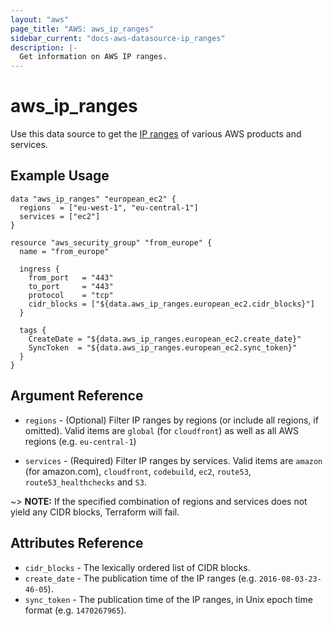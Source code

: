 ```yaml
---
layout: "aws"
page_title: "AWS: aws_ip_ranges"
sidebar_current: "docs-aws-datasource-ip_ranges"
description: |-
  Get information on AWS IP ranges.
---
```


# aws\_ip_ranges

Use this data source to get the [IP ranges][1] of various AWS products and services.

## Example Usage

```hcl
data "aws_ip_ranges" "european_ec2" {
  regions  = ["eu-west-1", "eu-central-1"]
  services = ["ec2"]
}

resource "aws_security_group" "from_europe" {
  name = "from_europe"

  ingress {
    from_port   = "443"
    to_port     = "443"
    protocol    = "tcp"
    cidr_blocks = ["${data.aws_ip_ranges.european_ec2.cidr_blocks}"]
  }

  tags {
    CreateDate = "${data.aws_ip_ranges.european_ec2.create_date}"
    SyncToken  = "${data.aws_ip_ranges.european_ec2.sync_token}"
  }
}
```

## Argument Reference

* `regions` - (Optional) Filter IP ranges by regions (or include all regions, if
omitted). Valid items are `global` (for `cloudfront`) as well as all AWS regions
(e.g. `eu-central-1`)

* `services` - (Required) Filter IP ranges by services. Valid items are `amazon`
(for amazon.com), `cloudfront`, `codebuild`, `ec2`, `route53`, `route53_healthchecks` and `S3`.

~> **NOTE:** If the specified combination of regions and services does not yield any
CIDR blocks, Terraform will fail.

## Attributes Reference

* `cidr_blocks` - The lexically ordered list of CIDR blocks.
* `create_date` - The publication time of the IP ranges (e.g. `2016-08-03-23-46-05`).
* `sync_token` - The publication time of the IP ranges, in Unix epoch time format
  (e.g. `1470267965`).

[1]: http://docs.aws.amazon.com/general/latest/gr/aws-ip-ranges.html
